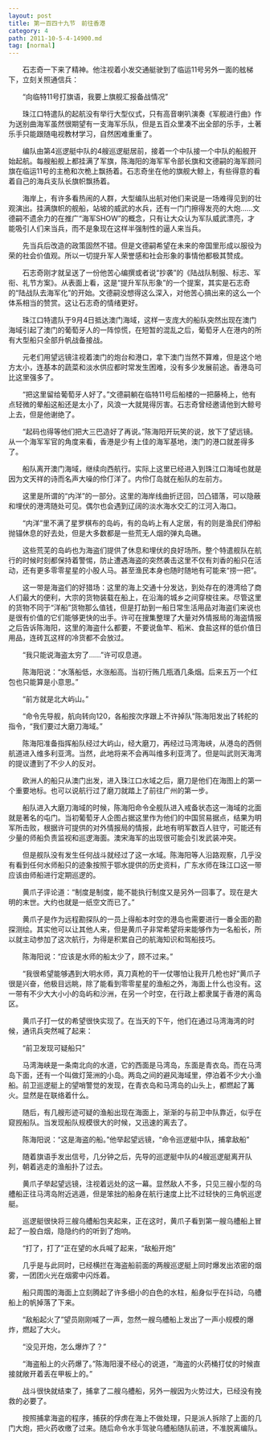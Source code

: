 ```yaml
---
layout: post
title: 第一百四十九节　前往香港
category: 4
path: 2011-10-5-4-14900.md
tag: [normal]
---
```


　　石志奇一下来了精神。他注视着小发交通艇驶到了临运11号另外一面的舷梯下，立刻关照通信兵：

　　“向临特11号打旗语，我要上旗舰汇报备战情况”

　　珠江口特遣队的起航没有举行大型仪式，只有高音喇叭演奏《军舰进行曲》作为送别曲海军虽然很期望有一支海军乐队，但是五百众里凑不出全部的乐手，土著乐手只能跟随电视教材学习，自然困难重重了。

　　编队由第4巡逻艇中队的4艘巡逻艇居前，接着一个中队接一个中队的船舰开始起航。每艘船舰上都挂满了军旗，陈海阳的海军军令部长旗和文德嗣的海军顾问旗在临运11号的主桅和次桅上飘扬着。石志奇坐在他的旗舰大鲸上，有些得意的看着自己的海兵支队长旗帜飘扬着。

　　海岸上，有许多看热闹的人群，大型编队出航对他们来说是一场难得见到的壮观演出。挂满旗帜的舰船，站坡的威武的水兵，还有一门门擦得发亮的大炮……文德嗣不遗余力的在推广“海军SHOW”的概念，只有让大众认为军队威武漂亮，才能吸引人们来当兵，而不是象现在这样半强制性的逼人来当兵。

　　先当兵后改造的政策固然不错。但是文德嗣希望在未来的帝国里形成以服役为荣的社会价值观。所以一切提升军人荣誉感和社会形象的事情他都极其赞成。

　　石志奇刚才就呈送了一份他苦心编撰或者说“抄袭”的《陆战队制服、标志、军衔、礼节方案》。从表面上看，这是“提升军队形象”的一个提案，其实是石志奇的“陆战队去海军化”的开始。文德嗣没想得这么深入，对他苦心搞出来的这么一个体系相当的赞赏。这让石志奇的情绪更好。

　　珠江口特遣队于9月4日抵达澳门海域，这样一支庞大的船队突然出现在澳门海域引起了澳门的葡萄牙人的一阵惊慌，在短暂的混乱之后，葡萄牙人在港内的所有大型船只全部升帆战备接战。

　　元老们用望远镜注视着澳门的炮台和港口，拿下澳门当然不算难，但是这个地方太小，连基本的蔬菜和淡水供应都时常发生困难，没有多少发展前途。香港岛可比这里强多了。

　　“把这里留给葡萄牙人好了。”文德嗣躺在临特11号后船楼的一把藤椅上，他有点轻微的晕船这船还是太小了，风浪一大就晃得厉害。石志奇曾经邀请他到大鲸号上去，但是他谢绝了。

　　“起码也得等他们把大三巴造好了再说。”陈海阳开玩笑的说，放下了望远镜。从一个海军军官的角度来看，香港是少有上佳的海军基地，澳门的港口就差得多了。

　　船队离开澳门海域，继续向西航行。实际上这里已经进入到珠江口海域也就是因为文天祥的诗而名声大噪的伶仃洋了。内伶仃岛就在船队的左前方。

　　这里是所谓的“内洋”的一部分。这里的海岸线曲折迂回，凹凸错落，可以隐蔽和埋伏的港湾随处可见。偶尔也会遇到辽阔的淡水海水交汇的江河入海口。

　　“内洋”里不满了星罗棋布的岛屿，有的岛屿上有人定居，有的则是渔民们停船抛锚休息的好去处，但是大多数都是一些荒无人烟的弹丸岛礁。

　　这些荒芜的岛屿也为海盗们提供了休息和埋伏的良好场所。整个特遣舰队在航行的时候时刻都保持着警惕，防止遭遇海盗的突然袭击这里不仅有刘香的船只在活动，还有更多零零星星的小股人马。甚至渔民本身也随时随地有可能来“捞一把”。

　　这一带是海盗们的好猎场：这里的海上交通十分发达，到处存在的港湾给了商人们最大的便利，大宗的货物装载在船上，在沿海的城乡之间穿梭往来。尽管这里的货物不同于“洋船”货物那么值钱，但是打劫到一船日常生活用品对海盗们来说也是很有价值的它们能够更快的出手。许可在搜集整理了大量对外情报局的海盗情报之后告诉陈海阳，这里的海盗什么都要，不要说鱼竿、稻米、食盐这样的低价值日用品，连砖瓦这样的冷货都不会放过。

　　“我只能说海盗太穷了……”许可叹息道。

　　陈海阳说：“水落船低，水涨船高。当初行贿几瓶酒几条烟。后来五万一个红包也只能算是小意思。”

　　“前方就是北大屿山。”

　　“命令先导舰，航向转向120，各船按次序跟上不许掉队”陈海阳发出了转舵的指令，“我们要过大磨刀海域。”

　　陈海阳准备指挥船队经过大屿山，经大磨刀，再经过马湾海峡，从港岛的西侧航道进入维多利亚湾。当然，此地将来不会再叫维多利亚湾了。但是叫武则天海湾的提议遭到了不少人的反对。

　　欧洲人的船只从澳门出发，进入珠江口水域之后，磨刀是他们在海图上的第一个重要地标。也可以说航行过了磨刀就踏上了前往广州的第一步。

　　船队进入大磨刀海域的时候，陈海阳命令全舰队进入戒备状态这一海域的北面就是著名的屯门。当初葡萄牙人企图占据这里作为他们的中国贸易据点，结果为明军所击败，根据许可提供的对外情报局的情报，此地有明军数百人驻守，可能还有少量的师船负责监视和巡逻海面。澳宋海军的出现很可能会引发武装冲突。

　　但是舰队没有发生任何战斗就经过了这一水域。陈海阳等人沿路观察，几乎没有看到任何水师船只的迹象按照于鄂水提供的历史资料，广东水师在珠江口这一带应该由师船进行定期巡逻的。

　　黄爪子评论道：“制度是制度，能不能执行制度又是另外一回事了。现在是大明的末世。大约也就是一纸空文而已了。”

　　黄爪子是作为远程勘探队的一员上得船本时空的港岛也需要进行一番全面的勘探测绘。其实他可以让其他人来，但是黄爪子非常希望将来能够作为一名船长，所以就主动参加了这次航行，为得是积累自己的航海知识和驾船技巧。

　　陈海阳说：“应该是水师的船太少了，顾不过来。”

　　“我很希望能够遇到大明水师，真刀真枪的干一仗哪怕让我开几枪也好”黄爪子很是兴奋，他极目远眺，除了能看到零零星星的渔船之外，海面上什么也没有。这一带有不少大大小小的岛屿和沙洲，在另一个时空，在行政上都隶属于香港的离岛区。

　　黄爪子打一仗的希望很快实现了。在当天的下午，他们在通过马湾海湾的时候，通讯兵突然喊了起来：

　　“前卫发现可疑船只”

　　马湾海峡是一条南北向的水道，它的西面是马湾岛，东面是青衣岛。而在马湾岛下面，还有一个叫做灯笼洲的小岛。两岛之间的避风海域里，停泊着不少大小渔船。前卫巡逻艇上的望哨警觉的发现，在青衣岛和马湾岛的山头上，都燃起了篝火。显然是在联络着什么。

　　随后，有几艘形迹可疑的渔船出现在海面上，渐渐的与前卫中队靠近，似乎在窥觊船队。当发现船队规模很大的时候，又迅速的离去了。

　　陈海阳说：“这是海盗的船。”他举起望远镜，“命令巡逻艇中队，捕拿敌船”

　　随着旗语手发出信号，几分钟之后，先导的巡逻艇中队的4艘巡逻艇离开队列，朝着逃走的渔船扑了过去。

　　黄爪子举起望远镜，注视着远处的这一幕。显然敌人不多，只见三艘小型的乌艚船正往马湾岛附近逃遁，但是笨拙的船身在航行速度上比不过轻快的三角帆巡逻艇。

　　巡逻艇很快将三艘乌艚船包夹起来，正在这时，黄爪子看到第一艘乌艚船上冒起了一股白烟，隐隐约约的听到了炮响。

　　“打了，打了”正在望的水兵喊了起来，“敌船开炮”

　　几乎是与此同时，已经横拦在海盗船前面的两艘巡逻艇上同时爆发出浓密的烟雾，一团团火光在烟雾中闪烁着。

　　船只周围的海面上立刻腾起了许多细小的白色的水柱，船身似乎在抖动，乌艚船上的帆掉落了下来。

　　“敌船起火了”望员刚刚喊了一声，忽然一艘乌艚船上发出了一声小规模的爆炸，燃起了大火。

　　“没见开炮，怎么爆炸了？”

　　“海盗船上的火药爆了。”陈海阳漫不经心的说道，“海盗的火药桶打仗的时候直接就敞开着丢在甲板上的。”

　　战斗很快就结束了，捕拿了二艘乌艚船，另外一艘因为火势过大，已经没有挽救的必要了。

　　按照捕拿海盗的程序，捕获的俘虏在海上不做处理，只是派人拆除了上面的几门大炮，把火药收缴了过来。随后命令水手驾驶乌艚船随队前进，不准脱离编队。
